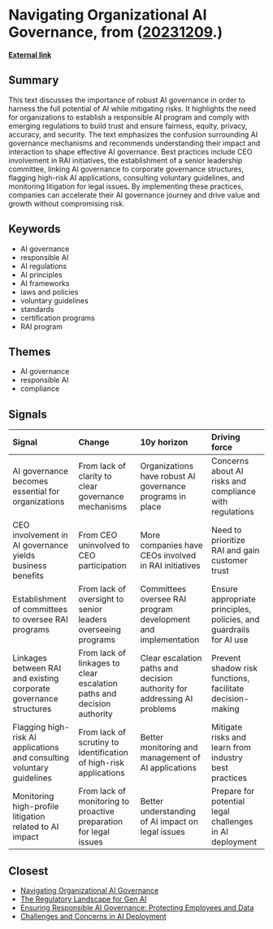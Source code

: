 # __Navigating Organizational AI Governance__, from ([20231209](https://kghosh.substack.com/p/20231209).)

__[External link](https://www.bcg.com/publications/2023/a-guide-to-mitigating-ai-risks)__



## Summary

This text discusses the importance of robust AI governance in order to harness the full potential of AI while mitigating risks. It highlights the need for organizations to establish a responsible AI program and comply with emerging regulations to build trust and ensure fairness, equity, privacy, accuracy, and security. The text emphasizes the confusion surrounding AI governance mechanisms and recommends understanding their impact and interaction to shape effective AI governance. Best practices include CEO involvement in RAI initiatives, the establishment of a senior leadership committee, linking AI governance to corporate governance structures, flagging high-risk AI applications, consulting voluntary guidelines, and monitoring litigation for legal issues. By implementing these practices, companies can accelerate their AI governance journey and drive value and growth without compromising risk.

## Keywords

* AI governance
* responsible AI
* AI regulations
* AI principles
* AI frameworks
* laws and policies
* voluntary guidelines
* standards
* certification programs
* RAI program

## Themes

* AI governance
* responsible AI
* compliance

## Signals

| Signal                                                                 | Change                                                                 | 10y horizon                                                              | Driving force                                                      |
|:-----------------------------------------------------------------------|:-----------------------------------------------------------------------|:-------------------------------------------------------------------------|:-------------------------------------------------------------------|
| AI governance becomes essential for organizations                      | From lack of clarity to clear governance mechanisms                    | Organizations have robust AI governance programs in place                | Concerns about AI risks and compliance with regulations            |
| CEO involvement in AI governance yields business benefits              | From CEO uninvolved to CEO participation                               | More companies have CEOs involved in RAI initiatives                     | Need to prioritize RAI and gain customer trust                     |
| Establishment of committees to oversee RAI programs                    | From lack of oversight to senior leaders overseeing programs           | Committees oversee RAI program development and implementation            | Ensure appropriate principles, policies, and guardrails for AI use |
| Linkages between RAI and existing corporate governance structures      | From lack of linkages to clear escalation paths and decision authority | Clear escalation paths and decision authority for addressing AI problems | Prevent shadow risk functions, facilitate decision-making          |
| Flagging high-risk AI applications and consulting voluntary guidelines | From lack of scrutiny to identification of high-risk applications      | Better monitoring and management of AI applications                      | Mitigate risks and learn from industry best practices              |
| Monitoring high-profile litigation related to AI impact                | From lack of monitoring to proactive preparation for legal issues      | Better understanding of AI impact on legal issues                        | Prepare for potential legal challenges in AI deployment            |

## Closest

* [Navigating Organizational AI Governance](ae5781502d3793bed9753abfaaae817c)
* [The Regulatory Landscape for Gen AI](43eafc183f7cc060f7cb7fed455e20a7)
* [Ensuring Responsible AI Governance: Protecting Employees and Data](d4390e62256a0c3c19306c1ebc3ffb5b)
* [Challenges and Concerns in AI Deployment](382e9ebc1e518ee49e541da1e6b5f8af)